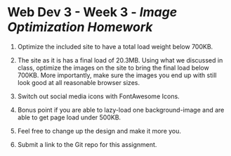 # **Web Dev 3 - Week 3** - *Image Optimization Homework*

1. Optimize the included site to have a total load weight below 700KB.

2. The site as it is has a final load of 20.3MB. Using what we discussed in class, optimize the images on the site to bring the final load below 700KB. More importantly, make sure the images you end up with still look good at all reasonable browser sizes.

3. Switch out social media icons with FontAwesome Icons.

4. Bonus point if you are able to lazy-load one background-image and are able to get page load under 500KB.

5. Feel free to change up the design and make it more you.

6. Submit a link to the Git repo for this assignment.

